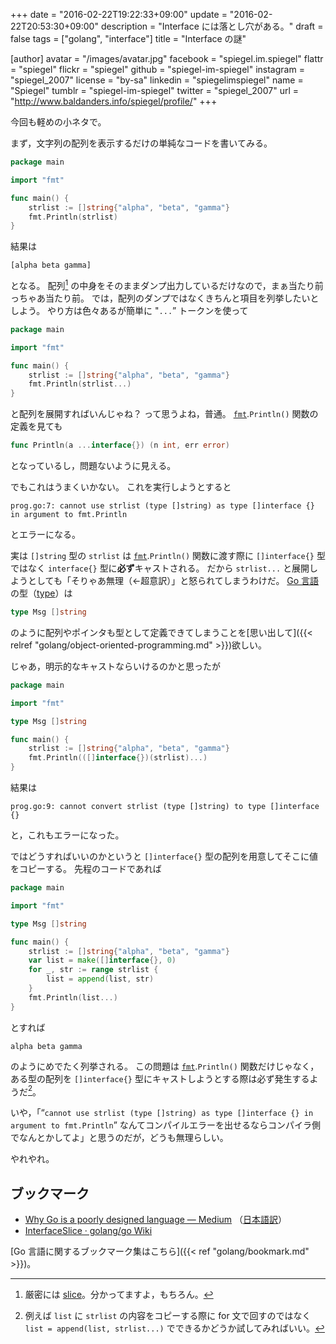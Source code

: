 +++
date = "2016-02-22T19:22:33+09:00"
update = "2016-02-22T20:53:30+09:00"
description = "Interface には落とし穴がある。"
draft = false
tags = ["golang", "interface"]
title = "Interface の謎"

[author]
  avatar = "/images/avatar.jpg"
  facebook = "spiegel.im.spiegel"
  flattr = "spiegel"
  flickr = "spiegel"
  github = "spiegel-im-spiegel"
  instagram = "spiegel_2007"
  license = "by-sa"
  linkedin = "spiegelimspiegel"
  name = "Spiegel"
  tumblr = "spiegel-im-spiegel"
  twitter = "spiegel_2007"
  url = "http://www.baldanders.info/spiegel/profile/"
+++

今回も軽めの小ネタで。

まず，文字列の配列を表示するだけの単純なコードを書いてみる。

```go
package main

import "fmt"

func main() {
    strlist := []string{"alpha", "beta", "gamma"}
    fmt.Println(strlist)
}
```

結果は

```text
[alpha beta gamma]
```

となる。
配列[^s] の中身をそのままダンプ出力しているだけなので，まぁ当たり前っちゃあ当たり前。
では，配列のダンプではなくきちんと項目を列挙したいとしよう。
やり方は色々あるが簡単に "`...`” トークンを使って

[^s]: 厳密には [slice]。分かってますよ，もちろん。

```go
package main

import "fmt"

func main() {
    strlist := []string{"alpha", "beta", "gamma"}
    fmt.Println(strlist...)
}
```

と配列を展開すればいんじゃね？ って思うよね，普通。
[`fmt`].`Println()` 関数の定義を見ても

```go
func Println(a ...interface{}) (n int, err error)
```

となっているし，問題ないように見える。

でもこれはうまくいかない。
これを実行しようとすると

```text
prog.go:7: cannot use strlist (type []string) as type []interface {} in argument to fmt.Println
```

とエラーになる。

実は `[]string` 型の `strlist` は [`fmt`].`Println()` 関数に渡す際に `[]interface{}` 型ではなく `interface{}` 型に**必ず**キャストされる。
だから `strlist...` と展開しようとしても「そりゃあ無理（←超意訳）」と怒られてしまうわけだ。
[Go 言語]の型（[type]）は

```go
type Msg []string
```

のように配列やポインタも型として定義できてしまうことを[思い出して]({{< relref "golang/object-oriented-programming.md" >}})欲しい。

じゃあ，明示的なキャストならいけるのかと思ったが

```go
package main

import "fmt"

type Msg []string

func main() {
    strlist := []string{"alpha", "beta", "gamma"}
    fmt.Println(([]interface{})(strlist)...)
}
```

結果は

```text
prog.go:9: cannot convert strlist (type []string) to type []interface {}
```

と，これもエラーになった。

ではどうすればいいのかというと `[]interface{}` 型の配列を用意してそこに値をコピーする。
先程のコードであれば

```go
package main

import "fmt"

type Msg []string

func main() {
    strlist := []string{"alpha", "beta", "gamma"}
    var list = make([]interface{}, 0)
    for _, str := range strlist {
        list = append(list, str)
    }
    fmt.Println(list...)
}
```

とすれば

```text
alpha beta gamma
```

のようにめでたく列挙される。
この問題は [`fmt`].`Println()` 関数だけじゃなく，ある型の配列を `[]interface{}` 型にキャストしようとする際は必ず発生するようだ[^c]。

[^c]: 例えば `list` に `strlist` の内容をコピーする際に for 文で回すのではなく `list = append(list, strlist...)` でできるかどうか試してみればいい。

いや，「“`cannot use strlist (type []string) as type []interface {} in argument to fmt.Println`” なんてコンパイルエラーを出せるならコンパイラ側でなんとかしてよ」と思うのだが，どうも無理らしい。

やれやれ。

## ブックマーク

- [Why Go is a poorly designed language — Medium](https://medium.com/@tucnak/why-go-is-a-poorly-designed-language-1cc04e5daf2#.ucutrogyz) （[日本語訳](http://postd.cc/why-go-is-a-poorly-designed-language/)）
- [InterfaceSlice · golang/go Wiki](https://github.com/golang/go/wiki/InterfaceSlice)

[Go 言語に関するブックマーク集はこちら]({{< ref "golang/bookmark.md" >}})。

[Go 言語]: https://golang.org/ "The Go Programming Language"
[slice]: http://golang.org/ref/spec#Slice_types
[`fmt`]: https://golang.org/pkg/fmt/ "fmt - The Go Programming Language"
[type]: https://golang.org/ref/spec#Properties_of_types_and_values "Properties of types and values"
